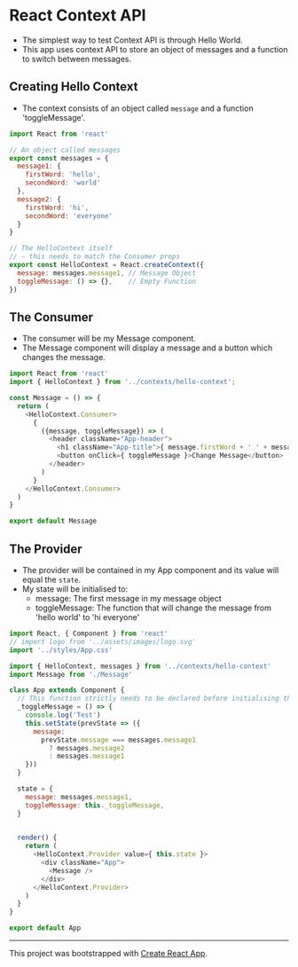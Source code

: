 # React Context API

- The simplest way to test Context API is through Hello World.
- This app uses context API to store an object of messages and a function to switch between messages.

## Creating Hello Context
- The context consists of an object called `message` and a function 'toggleMessage'.
```javascript
import React from 'react'

// An object called messages
export const messages = {
  message1: {
    firstWord: 'hello',
    secondWord: 'world'
  },
  message2: {
    firstWord: 'hi',
    secondWord: 'everyone'
  }
}

// The HelloContext itself
// - this needs to match the Consumer props
export const HelloContext = React.createContext({
  message: messages.message1, // Message Object
  toggleMessage: () => {},    // Empty Function
})
```

## The Consumer
- The consumer will be my Message component.
- The Message component will display a message and a button which changes the message.
```javascript
import React from 'react'
import { HelloContext } from '../contexts/hello-context';

const Message = () => {
  return (
    <HelloContext.Consumer>
      {
        ({message, toggleMessage}) => (
          <header className="App-header">
            <h1 className="App-title">{ message.firstWord + ' ' + message.secondWord }</h1>
            <button onClick={ toggleMessage }>Change Message</button>
          </header>
        )
      }
    </HelloContext.Consumer>
  )
}

export default Message
```

## The Provider
- The provider will be contained in my App component and its value will equal the `state`.
- My state will be initialised to:
  - message: The first message in my message object
  - toggleMessage: The function that will change the message from 'hello world' to 'hi everyone'
```javascript
import React, { Component } from 'react'
// import logo from '../assets/images/logo.svg'
import '../styles/App.css'

import { HelloContext, messages } from '../contexts/hello-context'
import Message from './Message'

class App extends Component {
  // This function strictly needs to be declared before initialising the state
  _toggleMessage = () => {
    console.log('Test')
    this.setState(prevState => ({
      message:
        prevState.message === messages.message1
          ? messages.message2
          : messages.message1
    }))
  }

  state = {
    message: messages.message1,
    toggleMessage: this._toggleMessage,
  }
  

  render() {
    return (
      <HelloContext.Provider value={ this.state }>
        <div className="App">
          <Message />
        </div>
      </HelloContext.Provider>
    )
  }
}

export default App
```

---

This project was bootstrapped with [Create React App](https://github.com/facebookincubator/create-react-app).